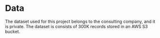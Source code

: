 # Data

The dataset used for this project belongs to the consulting company, and it is private. 
The dataset is consists of 300K records stored in an AWS S3 bucket. 

